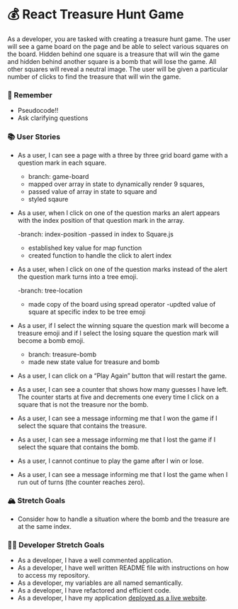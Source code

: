 # 💰 React Treasure Hunt Game

As a developer, you are tasked with creating a treasure hunt game. The user will see a game board on the page and be able to select various squares on the board. Hidden behind one square is a treasure that will win the game and hidden behind another square is a bomb that will lose the game. All other squares will reveal a neutral image. The user will be given a particular number of clicks to find the treasure that will win the game.

### 🤔 Remember

- Pseudocode!!
- Ask clarifying questions

### 📚 User Stories

- As a user, I can see a page with a three by three grid board game with a question mark in each square.

    - branch: game-board
    - mapped over array in state to dynamically render 9 squares, 
    - passed value of array in state to square and 
    - styled sqaure

- As a user, when I click on one of the question marks an alert appears with the index position of that question mark in the array. 
   
    -branch: index-position
    -passed in index to Square.js
    - established key value for map function
    - created function to handle the click to alert index


- As a user, when I click on one of the question marks instead of the alert the question mark turns into a tree emoji.

    -branch: tree-location
    - made copy of the board using spread operator
    -updted value of square at specific index to be tree emoji

- As a user, if I select the winning square the question mark will become a treasure emoji and if I select the losing square the question mark will become a bomb emoji.
    - branch: treasure-bomb   
    - made new state value for treasure and bomb


- As a user, I can click on a “Play Again” button that will restart the game.

- As a user, I can see a counter that shows how many guesses I have left. The counter starts at five and decrements one every time I click on a square that is not the treasure nor the bomb.

- As a user, I can see a message informing me that I won the game if I select the square that contains the treasure.

- As a user, I can see a message informing me that I lost the game if I select the square that contains the bomb.

- As a user, I cannot continue to play the game after I win or lose.

- As a user, I can see a message informing me that I lost the game when I run out of turns (the counter reaches zero).

### 🏔 Stretch Goals

- Consider how to handle a situation where the bomb and the treasure are at the same index.

### 👩‍💻 Developer Stretch Goals

- As a developer, I have a well commented application.
- As a developer, I have well written README file with instructions on how to access my repository.
- As a developer, my variables are all named semantically.
- As a developer, I have refactored and efficient code.
- As a developer, I have my application [deployed as a live website](https://render.com/docs/deploy-create-react-app).
